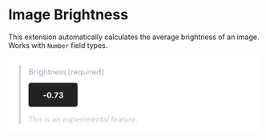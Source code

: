 # Image Brightness

This extension automatically calculates the average brightness of an image. Works with `Number` field types.

<img alt="Screenshot of image brightness extension" src="screenshot.png" width="500"/>
